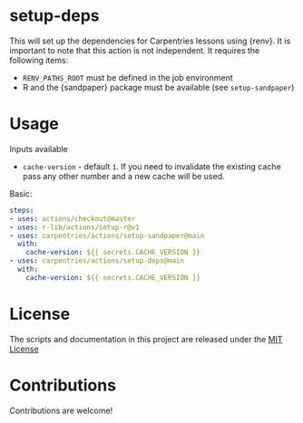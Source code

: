 # setup-deps

This will set up the dependencies for Carpentries lessons using {renv}. It is
important to note that this action is not independent. It requires the following
items:

 - `RENV_PATHS_ROOT` must be defined in the job environment
 - R and the {sandpaper} package must be available (see `setup-sandpaper`)

# Usage

Inputs available

- `cache-version` - default `1`. If you need to invalidate the existing cache pass any other number and a new cache will be used.

Basic:
```yaml
steps:
- uses: actions/checkout@master
- uses: r-lib/actions/setup-r@v1
- uses: carpentries/actions/setup-sandpaper@main
  with:
    cache-version: ${{ secrets.CACHE_VERSION }}
- uses: carpentries/actions/setup-deps@main
  with:
    cache-version: ${{ secrets.CACHE_VERSION }}
```

# License

The scripts and documentation in this project are released under the [MIT License](LICENSE)

# Contributions

Contributions are welcome!

